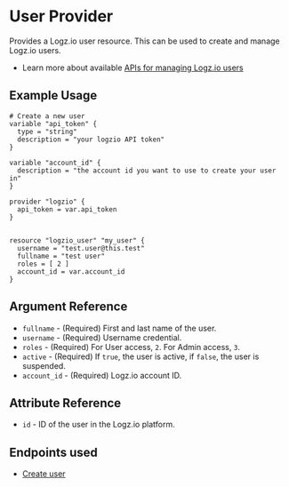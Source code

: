 # User Provider

Provides a Logz.io user resource. This can be used to create and manage Logz.io users.

* Learn more about available [APIs for managing Logz.io users](https://docs.logz.io/api/#tag/Manage-users)

## Example Usage

```hcl
# Create a new user
variable "api_token" {
  type = "string"
  description = "your logzio API token"
}

variable "account_id" {
  description = "the account id you want to use to create your user in"
}

provider "logzio" {
  api_token = var.api_token
}


resource "logzio_user" "my_user" {
  username = "test.user@this.test"
  fullname = "test user"
  roles = [ 2 ]
  account_id = var.account_id
}
```

## Argument Reference

* `fullname` - (Required) First and last name of the user.
* `username` - (Required) Username credential.
* `roles` - (Required) For User access, `2`. For Admin access, `3`.
* `active` - (Required) If `true`, the user is active, if `false`, the user is suspended.
* `account_id` - (Required) Logz.io account ID.


##  Attribute Reference

* `id` - ID of the user in the Logz.io platform.




## Endpoints used

* [Create user](https://docs.logz.io/api/#operation/createUser)
